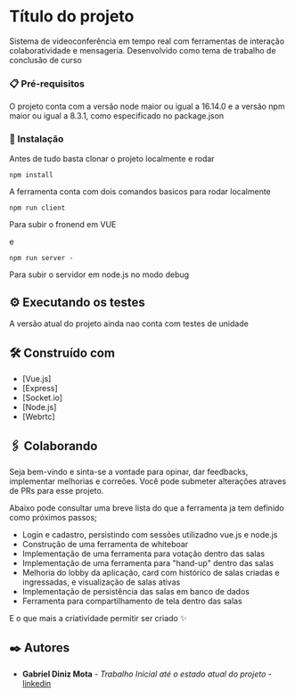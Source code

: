 # Título do projeto

Sistema de videoconferência em tempo real com ferramentas de interação colaboratividade e mensageria. Desenvolvido como tema de trabalho de conclusão de curso

### 📋 Pré-requisitos

O projeto conta com a versão node maior ou igual a 16.14.0 e a versão npm maior ou igual a 8.3.1, como especificado no package.json

### 🔧 Instalação

Antes de tudo basta clonar o projeto localmente e rodar

```
npm install
```

A ferramenta conta com dois comandos basicos para rodar localmente

```
npm run client
```

Para subir o fronend em VUE

e

```
npm run server -
```

Para subir o servidor em node.js no modo debug

## ⚙️ Executando os testes

A versão atual do projeto ainda nao conta com testes de unidade

## 🛠️ Construído com

- [Vue.js]
- [Express]
- [Socket.io]
- [Node.js]
- [Webrtc]

## 🖇️ Colaborando

Seja bem-vindo e sinta-se a vontade para opinar, dar feedbacks, implementar melhorias e correões.
Você pode submeter alterações atraves de PRs para esse projeto.

Abaixo pode consultar uma breve lista do que a ferramenta ja tem definido como próximos passos;

- Login e cadastro, persistindo com sessões utilizadno vue.js e node.js
- Construção de uma ferramenta de whiteboar
- Implementação de uma ferramenta para votação dentro das salas
- Implementação de uma ferramenta para "hand-up" dentro das salas
- Melhoria do lobby da aplicação, card com histórico de salas criadas e ingressadas, e visualização de salas ativas
- Implementação de persistência das salas em banco de dados
- Ferramenta para compartilhamento de tela dentro das salas

E o que mais a criatividade permitir ser criado ✨

## ✒️ Autores

- **Gabriel Diniz Mota** - _Trabalho Inicial até o estado atual do projeto_ - [linkedin](https://github.com/linkParaPerfil)

<!-- ## 📄 Licença

Este projeto está sob a licença (sua licença) - veja o arquivo [LICENSE.md](https://github.com/usuario/projeto/licenca) para detalhes. -->

<!-- ## 🎁 Expressões de gratidão

- Conte a outras pessoas sobre este projeto 📢;
- Convide alguém da equipe para uma cerveja 🍺;
- Um agradecimento publicamente 🫂;
- etc.

--- -->
